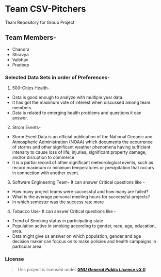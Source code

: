 # Team CSV-Pitchers
Team Repository for Group Project
## **Team Members-**
* Chandra
* Shravya
* Vaibhav
* Pradeep


### Selected Data Sets in order of Preferences-

1. 500-Cities Health- 
* Data is good enough to analyze with multiple year data.
* It has got the maximum vote of interest when discussed among team members.
* Data is related to emerging health problems and questions it can answer.

2. Strom Events-

* Storm Event Data is an official publication of the National Oceanic and Atmospheric Administration (NOAA) which documents the occurrence of storms and other significant weather phenomena having sufficient intensity to cause loss of life, injuries, significant property damage, and/or disruption to commerce. 
* It is a partial record of other significant meteorological events, such as record maximum or minimum temperatures or precipitation that occurs in connection with another event.

3. Software Engineering Team-
  It can answer Critical questions like -
  * How many project teams were successful and how many are failed?
  * What is the average personal meeting hours for successful projects?
  * In which semester was the success rate more

4. Tobacco Use-
It can answer Critical questions like -
 * Trend of Smoking status in participating state
 * Population active in smoking according to gender, race, age, education, area.
 * Data might give us answer on which population, gender and age decision maker can foccus on to make policies and health campaigns in particular area.


### License
>This project is licensed under  [**_GNU General Public License v3.0_**](https://github.com/vrahangdale/Team-7/blob/master/LICENSE)
